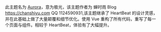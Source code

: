 此主题名为 [Aurora](https://github.com/chanshiyucx/aurora)，意为极光，该主题作者为 蝉时雨 Blog https://chanshiyu.com  QQ 1124590931,该主题继承了 HeartBeat 的设计灵感，并在此基础上做了大量颠覆和细节优化。使用 Vue 重构了所有代码，重写了每一个页面与组件。相较于 HeartBeat，体验有了大幅提升。
